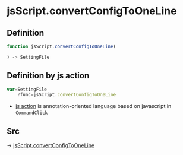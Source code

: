 # jsScript.convertConfigToOneLine

## Definition

```js.js
function jsScript.convertConfigToOneLine(

) -> SettingFile
```


## Definition by js action

```js.js
var=SettingFile
	?func=jsScript.convertConfigToOneLine

```

- [js action](#) is annotation-oriented language based on javascript in `CommandClick`

## Src

-> [jsScript.convertConfigToOneLine](https://github.com/puutaro/CommandClick/blob/master/app/src/main/java/com/puutaro/commandclick/fragment_lib/terminal_fragment/js_interface/edit/JsScript.kt#L163)


